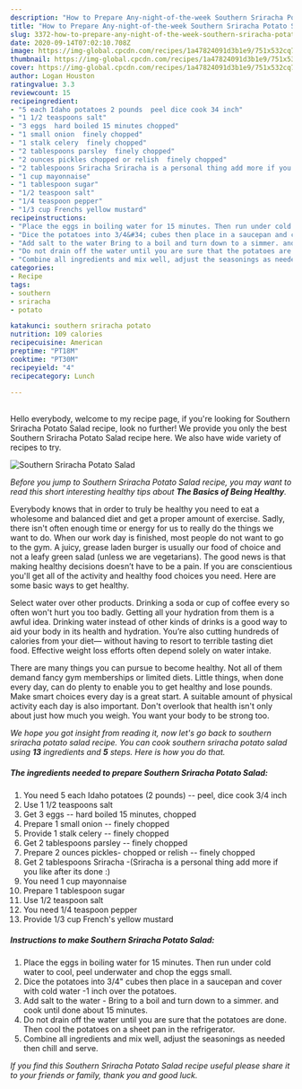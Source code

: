 ```yaml
---
description: "How to Prepare Any-night-of-the-week Southern Sriracha Potato Salad"
title: "How to Prepare Any-night-of-the-week Southern Sriracha Potato Salad"
slug: 3372-how-to-prepare-any-night-of-the-week-southern-sriracha-potato-salad
date: 2020-09-14T07:02:10.708Z
image: https://img-global.cpcdn.com/recipes/1a47824091d3b1e9/751x532cq70/southern-sriracha-potato-salad-recipe-main-photo.jpg
thumbnail: https://img-global.cpcdn.com/recipes/1a47824091d3b1e9/751x532cq70/southern-sriracha-potato-salad-recipe-main-photo.jpg
cover: https://img-global.cpcdn.com/recipes/1a47824091d3b1e9/751x532cq70/southern-sriracha-potato-salad-recipe-main-photo.jpg
author: Logan Houston
ratingvalue: 3.3
reviewcount: 15
recipeingredient:
- "5 each Idaho potatoes 2 pounds  peel dice cook 34 inch"
- "1 1/2 teaspoons salt"
- "3 eggs  hard boiled 15 minutes chopped"
- "1 small onion  finely chopped"
- "1 stalk celery  finely chopped"
- "2 tablespoons parsley  finely chopped"
- "2 ounces pickles chopped or relish  finely chopped"
- "2 tablespoons Sriracha Sriracha is a personal thing add more if you like after its done "
- "1 cup mayonnaise"
- "1 tablespoon sugar"
- "1/2 teaspoon salt"
- "1/4 teaspoon pepper"
- "1/3 cup Frenchs yellow mustard"
recipeinstructions:
- "Place the eggs in boiling water for 15 minutes. Then run under cold water to cool, peel underwater and chop the eggs small."
- "Dice the potatoes into 3/4&#34; cubes then place in a saucepan and cover with cold water -1 inch over the potatoes."
- "Add salt to the water Bring to a boil and turn down to a simmer. and cook until done about 15 minutes."
- "Do not drain off the water until you are sure that the potatoes are done. Then cool the potatoes on a sheet pan in the refrigerator."
- "Combine all ingredients and mix well, adjust the seasonings as needed then chill and serve."
categories:
- Recipe
tags:
- southern
- sriracha
- potato

katakunci: southern sriracha potato 
nutrition: 109 calories
recipecuisine: American
preptime: "PT18M"
cooktime: "PT30M"
recipeyield: "4"
recipecategory: Lunch

---
```

<br>
Hello everybody, welcome to my recipe page, if you're looking for Southern Sriracha Potato Salad recipe, look no further! We provide you only the best Southern Sriracha Potato Salad recipe here. We also have wide variety of recipes to try.
<br>


![Southern Sriracha Potato Salad](https://img-global.cpcdn.com/recipes/1a47824091d3b1e9/751x532cq70/southern-sriracha-potato-salad-recipe-main-photo.jpg)

<i>Before you jump to Southern Sriracha Potato Salad recipe, you may want to read this short interesting healthy tips about <strong>The Basics of Being Healthy</strong>.</i>

Everybody knows that in order to truly be healthy you need to eat a wholesome and balanced diet and get a proper amount of exercise. Sadly, there isn't often enough time or energy for us to really do the things we want to do. When our work day is finished, most people do not want to go to the gym. A juicy, grease laden burger is usually our food of choice and not a leafy green salad (unless we are vegetarians). The good news is that making healthy decisions doesn’t have to be a pain. If you are conscientious you'll get all of the activity and healthy food choices you need. Here are some basic ways to get healthy.

Select water over other products. Drinking a soda or cup of coffee every so often won't hurt you too badly. Getting all your hydration from them is a awful idea. Drinking water instead of other kinds of drinks is a good way to aid your body in its health and hydration. You’re also cutting hundreds of calories from your diet— without having to resort to terrible tasting diet food. Effective weight loss efforts often depend solely on water intake.

There are many things you can pursue to become healthy. Not all of them demand fancy gym memberships or limited diets. Little things, when done every day, can do plenty to enable you to get healthy and lose pounds. Make smart choices every day is a great start. A suitable amount of physical activity each day is also important. Don't overlook that health isn't only about just how much you weigh. You want your body to be strong too. 


<i>We hope you got insight from reading it, now let's go back to southern sriracha potato salad recipe. You can cook southern sriracha potato salad using <strong>13</strong> ingredients and <strong>5</strong> steps. Here is how you do that.
</i>

##### The ingredients needed to prepare Southern Sriracha Potato Salad:

1. You need 5 each Idaho potatoes (2 pounds) -- peel, dice cook 3/4 inch
1. Use 1 1/2 teaspoons salt
1. Get 3 eggs -- hard boiled 15 minutes, chopped
1. Prepare 1 small onion -- finely chopped
1. Provide 1 stalk celery -- finely chopped
1. Get 2 tablespoons parsley -- finely chopped
1. Prepare 2 ounces pickles- chopped or relish -- finely chopped
1. Get 2 tablespoons Sriracha -(Sriracha is a personal thing add more if you like after its done :)
1. You need 1 cup mayonnaise
1. Prepare 1 tablespoon sugar
1. Use 1/2 teaspoon salt
1. You need 1/4 teaspoon pepper
1. Provide 1/3 cup French&#39;s yellow mustard


##### Instructions to make Southern Sriracha Potato Salad:

1. Place the eggs in boiling water for 15 minutes. Then run under cold water to cool, peel underwater and chop the eggs small.
1. Dice the potatoes into 3/4&#34; cubes then place in a saucepan and cover with cold water -1 inch over the potatoes.
1. Add salt to the water - Bring to a boil and turn down to a simmer. and cook until done about 15 minutes.
1. Do not drain off the water until you are sure that the potatoes are done. Then cool the potatoes on a sheet pan in the refrigerator.
1. Combine all ingredients and mix well, adjust the seasonings as needed then chill and serve.


<i>If you find this Southern Sriracha Potato Salad recipe useful please share it to your friends or family, thank you and good luck.</i>
